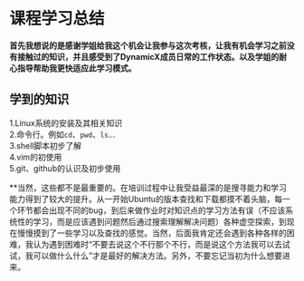 # 课程学习总结
**首先我想说的是感谢学姐给我这个机会让我参与这次考核，让我有机会学习之前没有接触过的知识，并且感受到了DynamicX成员日常的工作状态。以及学姐的耐心指导帮助我更快适应此学习模式。**
## 学到的知识
1.Linux系统的安装及其相关知识  
2.命令行。例如``cd``、``pwd``、``ls``...  
3.shell脚本初步了解  
4.vim的初使用  
5.git、github的认识及初步使用  

**当然，这些都不是最重要的。在培训过程中让我受益最深的是搜寻能力和学习能力得到了较大的提升。从一开始Ubuntu的版本查找和下载都摸不着头脑，每一个环节都会出现不同的bug，到后来做作业时对知识点的学习方法有误（不应该系统性的学习，而是应该遇到问题然后通过搜索理解解决问题）各种虚空探索，到现在慢慢摸到了一些学习以及查找的感觉。当然，后面我肯定还会遇到各种各样的困难，我认为遇到困难时“不要去说这个不行那个不行，而是说这个方法我可以去试试，我可以做什么什么”才是最好的解决方法。另外，不要忘记当初为什么想要进来。
